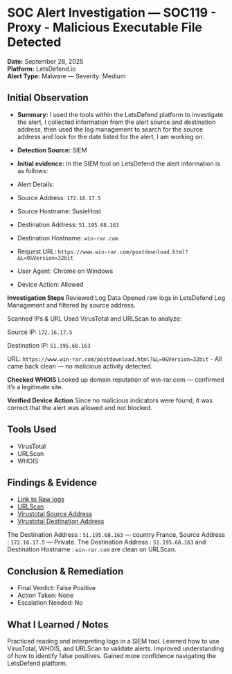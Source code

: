 # SOC Alert Investigation — SOC119 - Proxy - Malicious Executable File Detected  
**Date:**  September 28, 2025   
**Platform:** LetsDefend.io  
**Alert Type:** Malware — Severity: Medium  

## Initial Observation  
- **Summary:** 
I used the tools within the LetsDefend platform to investigate the alert, I collected information from the alert source and destination address, then used the log management to search for the source address and look for the date listed for the alert, I am working on.

- **Detection Source:** SIEM
- **Initial evidence:** 
In the SIEM tool on LetsDefend the alert information is as follows:
- Alert Details:
- Source Address: `172.16.17.5`
- Source Hostname: SusieHost
- Destination Address: `51.195.68.163`
- Destination Hostname: `win-rar.com`
- Request URL: `https://www.win-rar.com/postdownload.html?&L=0&Version=32bit`
- User Agent: Chrome on Windows
- Device Action: Allowed 


**Investigation Steps**
Reviewed Log Data
 Opened raw logs in LetsDefend Log Management and filtered by source address.


Scanned IPs & URL
Used VirusTotal and URLScan to analyze:

Source IP: `172.16.17.5`

Destination IP: `51.195.68.163`

URL: `https://www.win-rar.com/postdownload.html?&L=0&Version=32bit` - All came back clean — no malicious activity detected.


**Checked WHOIS**
 Looked up domain reputation of win-rar.com — confirmed it’s a legitimate site.


**Verified Device Action**
 Since no malicious indicators were found, it was correct that the alert was allowed and not blocked.

## Tools Used
- VirusTotal
- URLScan
- WHOIS

## Findings & Evidence
- [Link to Raw logs](RawLog.png)
- [URLScan](URL.png)
- [Virustotal Source Address](Source.png)
- [Virustotal Destination Address](Destination.png)

The Destination Address :  `51.195.68.163` — country France, Source Address :   `172.16.17.5` — Private. The Destination Address :  `51.195.68.163` and Destination Hostname :  `win-rar.com` are clean on URLScan.


## Conclusion & Remediation
- Final Verdict: False Positive
- Action Taken: None 
- Escalation Needed: No


## What I Learned / Notes
Practiced reading and interpreting logs in a SIEM tool.
Learned how to use VirusTotal, WHOIS, and URLScan to validate alerts.
Improved understanding of how to identify false positives.
Gained more confidence navigating the LetsDefend platform.






